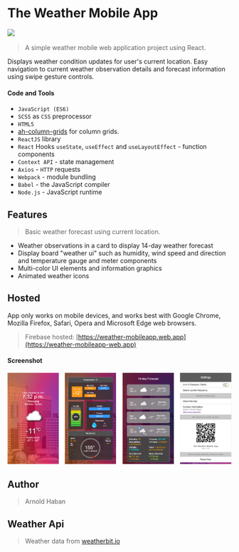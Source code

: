 # The Weather Mobile App
![](https://img.shields.io/badge/version-1.0.0-red.svg)
>A simple weather mobile web application project using React.

Displays weather condition updates for user's current location. Easy navigation to current weather observation details and forecast information using swipe gesture controls.

#### Code and Tools
* ```JavaScript (ES6)```
* ```SCSS``` as ```CSS``` preprocessor
* ```HTML5```
* [ah-column-grids](https://github.com/hsbyte/ah-column-grids) for column grids.
* ```ReactJS``` library
* ```React``` Hooks ```useState```, ```useEffect``` and ```useLayoutEffect``` - function components
* ```Context API``` - state management
* ```Axios``` - ```HTTP``` requests
* ```Webpack``` - module bundling
* ```Babel``` - the JavaScript compiler
* ```Node.js``` - JavaScript runtime

## Features
>Basic weather forecast using current location.
* Weather observations in a card to display 14-day weather forecast
* Display board "weather ui" such as humidity, wind speed and direction and temperature gauge and meter components
* Multi-color UI elements and information graphics
* Animated weather icons

## Hosted
App only works on mobile devices, and works best with Google Chrome, Mozilla Firefox, Safari, Opera and Microsoft Edge web browsers. 
>Firebase hosted: [https://weather-mobileapp.web.app](https://weather-mobileapp-web.app)

#### Screenshot
![](.md/screenshot.png)

## Author
>Arnold Haban

## Weather Api
>Weather data from [weatherbit.io](https://www.weatherbit.io/)
